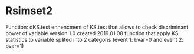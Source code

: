 # Rsimset2
Function: dKS.test 
 enhencment of KS.test that allows to check discriminant power of variable 
 version 1.0 created 2019.01.08
 function that apply KS statistics to variable splited into 2 categoris (event 1: bvar=0 and event 2: bvar=1)
